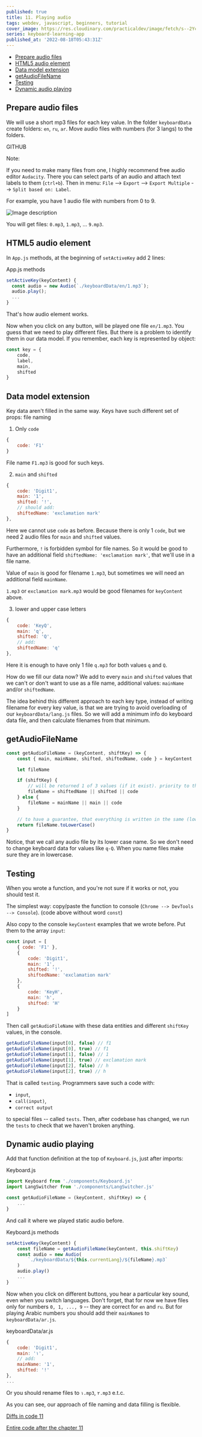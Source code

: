 ```yaml
---
published: true
title: 11. Playing audio
tags: webdev, javascript, beginners, tutorial
cover_image: https://res.cloudinary.com/practicaldev/image/fetch/s--2Ycgb9E_--/c_imagga_scale,f_auto,fl_progressive,h_420,q_auto,w_1000/https://dev-to-uploads.s3.amazonaws.com/uploads/articles/t7manuew9dwi5jlrf8p5.png
series: keyboard-learning-app
published_at: '2022-08-18T05:43:31Z'
---
```


- [Prepare audio files](#prepare-audio-files)
- [HTML5 audio element](#html5-audio-element)
- [Data model extension](#data-model-extension)
- [getAudioFileName](#getaudiofilename)
- [Testing](#testing)
- [Dynamic audio playing](#dynamic-audio-playing)

## Prepare audio files

We will use a short mp3 files for each key value. In the folder `keyboardData` create folders: `en`, `ru`, `ar`. Move audio files with numbers (for 3 langs) to the folders.

GITHUB

Note:

If you need to make many files from one, I highly recommend free audio editor `Audacity`. There you can select parts of an audio and attach text labels to them (`ctrl+b`). Then in menu: `File` --> `Export` --> `Export Multiple` --> `Split based on: Label`.

For example, you have 1 audio file with numbers from 0 to 9.

![Image description](https://dev-to-uploads.s3.amazonaws.com/uploads/articles/lhdk124li854p0hi63od.png)

You will get files: `0.mp3`, `1.mp3`, ... `9.mp3`.

## HTML5 audio element

In `App.js` methods, at the beginning of `setActiveKey` add 2 lines:

App.js methods

```js
setActiveKey(keyContent) {
  const audio = new Audio(`./keyboardData/en/1.mp3`);
  audio.play();
  ...
}
```

That's how audio element works.

Now when you click on any button, will be played one file `en/1.mp3`. You guess that we need to play different files. But there is a problem to identify them in our data model. If you remember, each key is represented by object:

```javascript
const key = {
	code,
	label,
	main,
	shifted
}
```

## Data model extension

Key data aren't filled in the same way. Keys have such different set of props:
file naming

1. Only `code`

```js
{
	code: 'F1'
}
```

File name `F1.mp3` is good for such keys.

2. `main` and `shifted`

```js
{
	code: 'Digit1',
	main: '1',
	shifted: '!',
	// should add:
	shiftedName: 'exclamation mark'
},
```

Here we cannot use `code` as before. Because there is only 1 `code`, but we need 2 audio files for `main` and `shifted` values.

Furthermore, `!` is forbidden symbol for file names. So it would be good to have an additional field `shiftedName: 'exclamation mark'`, that we'll use in a file name.

Value of `main` is good for filename `1.mp3`, but sometimes we will need an additional field `mainName`.

`1.mp3` or `exclamation mark.mp3` would be good filenames for `keyContent` above.

3. lower and upper case letters

```js
{
	code: 'KeyQ',
	main: 'q',
	shifted: 'Q',
	// add:
	shiftedName: 'q'
},
```

Here it is enough to have only 1 file `q.mp3` for both values `q` and `Q`.

How do we fill our data now? We add to every `main` and `shifted` values that we can't or don't want to use as a file name, additional values: `mainName` and/or `shiftedName`.

The idea behind this different approach to each key type, instead of writing filename for every key value, is that we are trying to avoid overloading of our `keyboardData/lang.js` files. So we will add a minimum info do keyboard data file, and then calculate filenames from that minimum.

## getAudioFileName

```js
const getAudioFileName = (keyContent, shiftKey) => {
	const { main, mainName, shifted, shiftedName, code } = keyContent

	let fileName

	if (shiftKey) {
		// will be returned 1 of 3 values (if it exist). priority to the first one
		fileName = shiftedName || shifted || code
	} else {
		fileName = mainName || main || code
	}

	// to have a guarantee, that everything is written in the same (lower) case
	return fileName.toLowerCase()
}
```

Notice, that we call any audio file by its lower case name. So we don't need to change keyboard data for values like `q-Q`. When you name files make sure they are in lowercase.

## Testing

When you wrote a function, and you're not sure if it works or not, you should test it.

The simplest way: copy/paste the function to console (`Chrome --> DevTools --> Console`). (code above without word `const`)

Also copy to the console `keyContent` examples that we wrote before. Put them to the array `input`:

```js
const input = [
	{ code: 'F1' },
	{
		code: 'Digit1',
		main: '1',
		shifted: '!',
		shiftedName: 'exclamation mark'
	},
	{
		code: 'KeyH',
		main: 'h',
		shifted: 'H'
	}
]
```

Then call `getAudioFileName` with these data entities and different `shiftKey` values, in the console.

```js
getAudioFileName(input[0], false) // f1
getAudioFileName(input[0], true) // f1
getAudioFileName(input[1], false) // 1
getAudioFileName(input[1], true) // exclamation mark
getAudioFileName(input[2], false) // h
getAudioFileName(input[2], true) // h
```

That is called `testing`. Programmers save such a code with:

- `input`,
- `call(input)`,
- `correct output`

to special files -- called `tests`. Then, after codebase has changed, we run the `tests` to check that we haven't broken anything.

## Dynamic audio playing

Add that function definition at the top of `Keyboard.js`, just after imports:

Keyboard.js

```js
import Keyboard from './components/Keyboard.js'
import LangSwitcher from './components/LangSwitcher.js'

const getAudioFileName = (keyContent, shiftKey) => {
	...
}
```

And call it where we played static audio before.

Keyboard.js methods

```js
setActiveKey(keyContent) {
	const fileName = getAudioFileName(keyContent, this.shiftKey)
	const audio = new Audio(
		`./keyboardData/${this.currentLang}/${fileName}.mp3`
	)
	audio.play()
	...
}
```

Now when you click on different buttons, you hear a particular key sound, even when you switch languages. Don't forget, that for now we have files only for numbers `0, 1, ..., 9` -- they are correct for `en` and `ru`. But for playing Arabic numbers you should add their `mainName`s to `keyboardData/ar.js`.

keyboardData/ar.js

```js
{
	code: 'Digit1',
	main: '١',
	// add:
	mainName: '1',
	shifted: '!'
},
...

```

Or you should rename files to `١.mp3`, `٢.mp3` e.t.c.

As you can see, our approach of file naming and data filling is flexible.

[Diffs in code 11](https://github.com/ApayRus/keyboard/commit/c9521ff9bb79f8d8c10db7066c09f1dfc9461e6f)

[Entire code after the chapter 11](https://github.com/ApayRus/keyboard/tree/11.-Playing-audio-)
